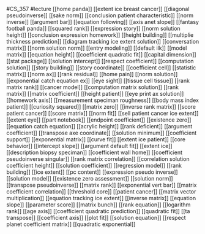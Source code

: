 #CS_357
#lecture
[[home panda]]
[[extent ice breast cancer]]
[[diagonal pseudoinverse]]
[[sake norm]]
[[conclusion patient characteristic]]
[[norm inverse]]
[[argument bar]]
[[equation following]]
[[axis anet slope]]
[[fantasy football panda]]
[[squared rank]]
[[expression story]]
[[norm solution height]]
[[conclusion expression homework]]
[[height building]]
[[multiplie thickness prediction]]
[[diagram tracking ice extent solution]]
[[conversation matrix]]
[[norm solution norm]]
[[entry modeling]]
[[default ilk]]
[[model matrix]]
[[equation height]]
[[coefficient quadratic fit]]
[[capital dimension]]
[[stat package]]
[[solution intercept]]
[[respect coefficient]]
[[computation solution]]
[[story building]]
[[story coordinate]]
[[coefficient cell]]
[[statistic matrix]]
[[norm ax]]
[[rank residual]]
[[home pain]]
[[norm solution]]
[[exponential catch equation ex]]
[[eye sight]]
[[tissue cell tissue]]
[[rank matrix rank]]
[[cancer model]]
[[computation matrix solution]]
[[rank matrix]]
[[matrix coefficient]]
[[height patient]]
[[eye print ax solution]]
[[homework axis]]
[[measurement speciman roughness]]
[[body mass index patient]]
[[curiosity squared]]
[[matrix zero]]
[[inverse rank matrix]]
[[score patient cancer]]
[[score matrix]]
[[norm fit]]
[[sell patient cancer ice extent]]
[[extent eye]]
[[part notebook]]
[[endpoint coefficient]]
[[existence zero]]
[[equation catch equation]]
[[acrylic height]]
[[rank deficient]]
[[argument coefficient]]
[[transpose axe coordinate]]
[[solution minimum]]
[[coefficient support]]
[[exponential matrix]]
[[curve fit]]
[[extent ice patient]]
[[core behavior]]
[[intercept slope]]
[[argument default fit]]
[[extent ice]]
[[description biopsy speciman]]
[[coefficient wall home]]
[[coefficient pseudoinverse singular]]
[[rank matrix correlation]]
[[correlation solution coefficient height]]
[[solution coefficient]]
[[regression model]]
[[rank building]]
[[ice extent]]
[[pc content]]
[[expression pseudo inverse]]
[[solution model]]
[[existence zero assessment]]
[[solution norm]]
[[transpose pseudoinverse]]
[[matrix rank]]
[[exponential vert bar]]
[[matrix coefficient correlation]]
[[threshold core]]
[[patient cancer]]
[[matrix vector multiplication]]
[[equation tracking ice extent]]
[[inverse matrix]]
[[equation slope]]
[[parameter score]]
[[matrix bunch]]
[[rank equation]]
[[logarithm rank]]
[[age axis]]
[[coefficient quadratic prediction]]
[[quadratic fit]]
[[ta transpose]]
[[coefficient axis]]
[[plot fit]]
[[solution equation]]
[[respect planet coefficient matrix]]
[[quadratic exponential]]
